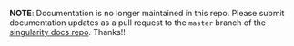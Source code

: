 **NOTE**: Documentation is no longer maintained in this repo. Please submit
documentation updates as a pull request to the `master` branch of the
[singularity docs
repo](https://github.com/singularityware/singularityware.github.io). Thanks!!
